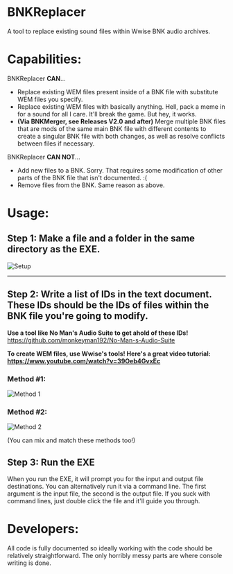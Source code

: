 # BNKReplacer
A tool to replace existing sound files within Wwise BNK audio archives.

# Capabilities:
BNKReplacer **CAN**...
* Replace existing WEM files present inside of a BNK file with substitute WEM files you specify.
* Replace existing WEM files with basically anything. Hell, pack a meme in for a sound for all I care. It'll break the game. But hey, it works.
* **(Via BNKMerger, see Releases V2.0 and after)** Merge multiple BNK files that are mods of the same main BNK file with different contents to create a singular BNK file with both changes, as well as resolve conflicts between files if necessary.

BNKReplacer **CAN NOT**...
* Add new files to a BNK. Sorry. That requires some modification of other parts of the BNK file that isn't documented. :(
* Remove files from the BNK. Same reason as above.

# Usage:
## Step 1: Make a file and a folder in the same directory as the EXE.
![Setup](https://i.imgur.com/GfhZM8H.png)

***

## Step 2: Write a list of IDs in the text document. These IDs should be the IDs of files within the BNK file you're going to modify.

**Use a tool like No Man's Audio Suite to get ahold of these IDs!** https://github.com/monkeyman192/No-Man-s-Audio-Suite

**To create WEM files, use Wwise's tools! Here's a great video tutorial: https://www.youtube.com/watch?v=39Oeb4GvxEc**

### Method #1:
![Method 1](https://i.imgur.com/Wpsfy8k.png)

### Method #2:
![Method 2](https://i.imgur.com/8Tj0KNz.png)

(You can mix and match these methods too!)

## Step 3: Run the EXE

When you run the EXE, it will prompt you for the input and output file destinations. You can alternatively run it via a command line. The first argument is the input file, the second is the output file. If you suck with command lines, just double click the file and it'll guide you through.

# Developers:
All code is fully documented so ideally working with the code should be relatively straightforward. The only horribly messy parts are where console writing is done.
